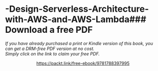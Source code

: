 # -Design-Serverless-Architecture-with-AWS-and-AWS-Lambda### Download a free PDF

 <i>If you have already purchased a print or Kindle version of this book, you can get a DRM-free PDF version at no cost.<br>Simply click on the link to claim your free PDF.</i>
<p align="center"> <a href="https://packt.link/free-ebook/9781788397995">https://packt.link/free-ebook/9781788397995 </a> </p>